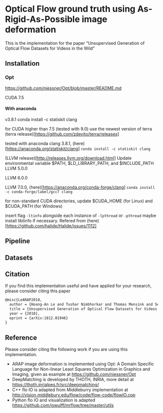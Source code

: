 # Optical Flow ground truth using As-Rigid-As-Possible image deformation
This is the implementation for the paper "Unsupervised Generation of Optical 
Flow Datasets for Videos in the Wild"

## Installation

### Opt
https://github.com/niessner/Opt/blob/master/README.md

CUDA 7.5

#### With anaconda

v3.8.1
conda install -c statiskit clang

for CUDA higher than 7.5 (tested with 9.0)
use the newest version of terra
(terra release)[https://github.com/zdevito/terra/releases]

tested with anaconda clang 3.8.1, (here)[https://anaconda.org/statiskit/clang]
`conda install -c statiskit clang `

(LLVM release)[http://releases.llvm.org/download.html]
Update environmental variable $PATH, $LD_LIBRARY_PATH, and $INCLUDE_PATH
LLVM 5.0.0

LLVM 6.0.0

LLVM 7.0.0, (here)[https://anaconda.org/conda-forge/clang]
`conda install -c conda-forge/label/gcc7 clang`


for non-standard CUDA directories, update $CUDA_HOME (for Linux) and $CUDA_PATH (for Windows)

insert flag `-ltinfo` alongside each instance of `-lpthread` or `-pthread`
maybe install libtinfo if necessary. Refered from (here)[https://github.com/halide/Halide/issues/1112]




## Pipeline

## Datasets

## Citation

If you find this implementation useful and have applied for your research, please
consider citing this paper
``` latex
@misc{LeARAP2018,
  author = {Hoang-An Le and Tushar Nimbhorkar and Thomas Mensink and Sezer Karaoglu and Anil S. Baslamisli and Theo Gevers},
  title = {Unsupervised Generation of Optical Flow Datasets for Videos in the Wild},
  year = {2018},
  eprint = {arXiv:1812.01946}
}
```

## Reference
Please consider citing the following work if you are using this implementation.
- ARAP image deformation is implemented using Opt: A Domain Specific Language 
for Non-linear Least Squares Optimization in Graphics and Imaging, given as
example at https://github.com/niessner/Opt
- DeepMatching is developed by THOTH, INRIA, more detail at
https://thoth.inrialpes.fr/src/deepmatching/
- C++ flo IO is adapted from Middleburry implementation at
http://vision.middlebury.edu/flow/code/flow-code/flowIO.cpp
- Python flo IO and visualization is adapted
https://github.com/jswulff/mrflow/tree/master/utils

